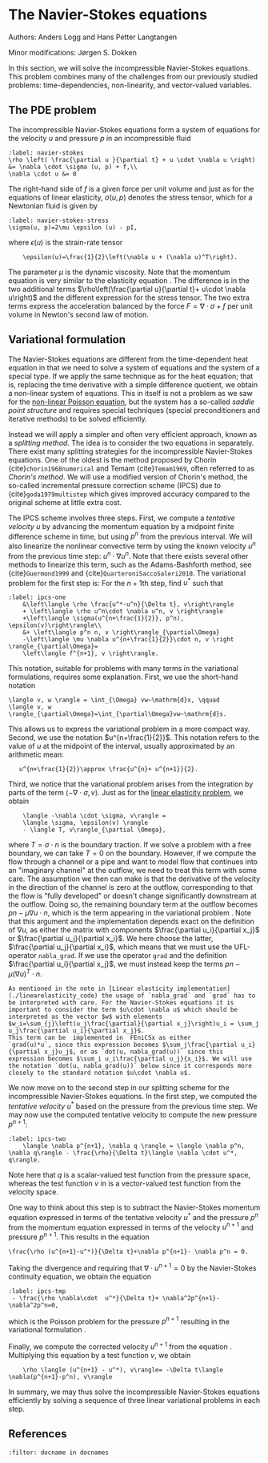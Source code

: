 # The Navier-Stokes equations
Authors: Anders Logg and Hans Petter Langtangen

Minor modifications: Jørgen S. Dokken

In this section, we will solve the incompressible Navier-Stokes equations. This problem combines many of the challenges from our previously studied problems: time-dependencies, non-linearity, and vector-valued variables.

## The PDE problem

The incompressible Navier-Stokes equations form a system of equations for the velocity $u$ and pressure $p$ in an  incompressible fluid
```{math}
:label: navier-stokes
\rho \left( \frac{\partial u }{\partial t} + u \cdot \nabla u \right) &= \nabla \cdot \sigma (u, p) + f,\\
\nabla \cdot u &= 0 
```
The right-hand side of $f$ is a given force per unit volume and just as for the equations of linear elasticity, $\sigma(u,p)$ denotes the stress tensor, which for a Newtonian fluid is given by
```{math}
:label: navier-stokes-stress
\sigma(u, p)=2\mu \epsilon (u) - pI,
```
where $\epsilon(u)$ is the strain-rate tensor
```{math}
    \epsilon(u)=\frac{1}{2}\left(\nabla u + (\nabla u)^T\right).
```
The parameter $\mu$ is the dynamic viscosity. Note that the momentum equation [](navier-stokes) is very similar to the elasticity equation [](elasticity-PDE). The difference is in the two additional terms $\rho\left(\frac{\partial u}{\partial t}+ u\cdot \nabla u\right)$ and the different expression for the stress tensor. The two extra terms express the acceleration balanced by the force $F=\nabla \cdot \sigma + f$ per unit volume in Newton's second law of motion.

## Variational formulation
The Navier-Stokes equations are different from the time-dependent heat equation in that we need to solve a system of equations and the system of a special type. If we apply the same technique as for the heat equation; that is, replacing the time derivative with a simple difference quotient, we obtain a non-linear system of equations. This in itself is not a problem as we saw for the [non-linear Poisson equation](./nonlinpoisson.md), but the system has a so-called *saddle point structure* and requires special techniques (special preconditioners and iterative methods) to be solved efficiently.

Instead we will apply a simpler and often very efficient approach, known as a *splitting method*. The idea is to consider the two equations in [](navier-stokes) separately. There exist many splitting strategies for the incompressible Navier-Stokes equations. One of the oldest is the method proposed by Chorin {cite}`chorin1968numerical` and Temam {cite}`Temam1969`, often referred to as *Chorin's method*. We will use a modified version of Chorin's method, the so-called incremental pressure correction scheme (IPCS) due to {cite}`goda1979multistep` which gives improved accuracy compared to the original scheme at little extra cost.

The IPCS scheme involves three steps. First, we compute a *tentative velocity $u$* by advancing the momentum equation by a midpoint finite difference scheme in time, but using $p^n$ from the previous interval. We will also linearize the nonlinear convective term by using the known velocity $u^n$ from the previous time step: $u^n\cdot \nabla u^n$. Note that there exists several other methods to linearize this term, such as the Adams-Bashforth method, see {cite}`Guermond1999` and {cite}`QuarteroniSaccoSaleri2010`. The variational problem for the first step is: For the $n+1$th step, find $u^*$ such that
```{math}
:label: ipcs-one
    &\left\langle \rho \frac{u^*-u^n}{\Delta t}, v\right\rangle
    + \left\langle \rho u^n\cdot \nabla u^n, v \right\rangle
    +\left\langle \sigma(u^{n+\frac{1}{2}}, p^n), \epsilon(v)\right\rangle\\
    &+ \left\langle p^n n, v \right\rangle_{\partial\Omega}
    -\left\langle \mu \nabla u^{n+\frac{1}{2}}\cdot n, v \right \rangle_{\partial\Omega}=
    \left\langle f^{n+1}, v \right\rangle.
```
This notation, suitable for problems with many terms in the variational formulations, requires some explanation. 
First, we use the short-hand notation
```{math}
\langle v, w \rangle = \int_{\Omega} vw~\mathrm{d}x, \qquad
\langle v, w \rangle_{\partial\Omega}=\int_{\partial\Omega}vw~\mathrm{d}s.
```
This allows us to express the variational problem in a more compact way. Second, we use the notation $u^{n+\frac{1}{2}}$. This notation refers to the value of $u$ at the midpoint of the interval, usually approximated by an arithmetic mean:
```{math}
   u^{n+\frac{1}{2}}\approx \frac{u^{n}+ u^{n+1}}{2}.
```
Third, we notice that the variational problem [](ipcs-one) arises from the integration by parts of the term 
$\langle -\nabla \cdot \sigma, v\rangle$. Just as for the [linear elasticity problem](./linearelasticity.md), we obtain
```{math}
    \langle -\nabla \cdot \sigma, v\rangle =
    \langle \sigma, \epsilon(v) \rangle 
    - \langle T, v\rangle_{\partial \Omega},
```
where $T=\sigma \cdot n$ is the boundary traction. If we solve a problem with a free boundary, we can take $T=0$ on the boundary. However, if we compute the flow through a channel or a pipe and want to model flow that continues into an "imaginary channel" at the outflow, we need to treat this term with some care. 
The assumption we then can make is that the derivative of the velocity in the direction of the channel is zero at the outflow, corresponding to that the flow is "fully developed" or doesn't change significantly downstream at the outflow.
Doing so, the remaining boundary term at the outflow becomes 
$pn - \mu \nabla u \cdot n$, which is the term appearing in the variational problem [](ipcs-one). Note that this argument and the implementation depends exact on the definition of $\nabla u$, as either the  matrix with components $\frac{\partial u_i}{\partial x_j}$ or $\frac{\partial u_j}{\partial x_i}$.
We here choose the  latter, $\frac{\partial u_j}{\partial x_i}$,
which means that we must use the UFL-operator `nabla_grad`. If we use the operator `grad` and the definition $\frac{\partial u_i}{\partial x_j}$, we must instead keep the terms $pn-\mu(\nabla u)^T \cdot n$.

```{admonition} The usage of "nabla_grad" and "grad"
As mentioned in the note in [Linear elasticity implementation](./linearelasticity_code) the usage of `nabla_grad` and `grad` has to be interpreted with care. For the Navier-Stokes equations it is important to consider the term $u\cdot \nabla u$ which should be interpreted as the vector $w$ with elements
$w_i=\sum_{j}\left(u_j\frac{\partial}{\partial x_j}\right)u_i = \sum_j u_j\frac{\partial u_i}{\partial x_j}$. 
This term can be  implemented in  FEniCSx as either 
`grad(u)*u`, since this expression becomes $\sum_j\frac{\partial u_i}{\partial x_j}u_j$, or as `dot(u, nabla_grad(u))` since this 
expression becomes $\sum_i u_i\frac{\partial u_j}{x_i}$. We will use the notation `dot(u, nabla_grad(u))` below since it corresponds more closely to the standard notation $u\cdot \nabla u$.
```

We now move on to the second step in  our splitting scheme for the incompressible Navier-Stokes equations. In the first step, we computed the *tentative velocity* $u^*$ based on the pressure from the previous time step. 
We may now use the computed tentative velocity to compute the new pressure $p^{n+1}$:
```{math}
:label: ipcs-two
    \langle \nabla p^{n+1}, \nabla q \rangle = \langle \nabla p^n, \nabla q\rangle - \frac{\rho}{\Delta t}\langle \nabla \cdot u^*, q\rangle.
```
Note here that $q$ is a scalar-valued test function from the pressure space, whereas the test function $v$ in [](ipcs-one) is a vector-valued test function from the velocity space.

One way to think about this step is to subtract the Navier-Stokes momentum equation [](navier-stokes) expressed in terms of the tentative velocity $u^*$ and the pressure $p^n$ from the momentum equation expressed in terms of the velocity $u^{n+1}$ and pressure $p^{n+1}$. This results in the equation
```{math}
\frac{\rho (u^{n+1}-u^*)}{\Delta t}+\nabla p^{n+1}- \nabla p^n = 0.
```
Taking the divergence and requiring that $\nabla \cdot u^{n+1}=0$ by the Navier-Stokes continuity equation, we obtain the equation
```{math}
:label: ipcs-tmp
 - \frac{\rho \nabla\cdot  u^*}{\Delta t}+ \nabla^2p^{n+1}-\nabla^2p^n=0,
```
which is the Poisson problem for the pressure $p^{n+1}$ resulting in the variational formulation [](ipcs-two).

Finally, we compute the corrected velocity $u^{n+1}$ from the equation [](ipcs-tmp). Multiplying this equation by a test function $v$, we obtain
```{math}
    \rho \langle (u^{n+1} - u^*), v\rangle= -\Delta t\langle \nabla(p^{n+1}-p^n), v\rangle
```

In summary, we may thus solve the incompressible Navier-Stokes equations efficiently by solving a sequence of three linear variational problems in each step.

## References
```{bibliography}
:filter: docname in docnames
```
